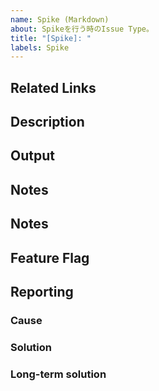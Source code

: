 ```yaml
---
name: Spike (Markdown)
about: Spikeを行う時のIssue Type。
title: "[Spike]: "
labels: Spike
---
```


## Related Links
<!-- 関連する Issue や、 Slack のリンクを記載する。 -->

## Description
<!-- Spikeの内容と理由を記載する。詳細はこちら参照 https://docs.google.com/presentation/d/1-z6B3tyji7bVegMOyEtl__nOQJrHSETmSV6Ti1NTQxU/edit#slide=id.g26536243de2_0_176 -->

## Output
<!-- 調査結果をこちらに記載し、Team全体、またはProduct Ownerへ共有する。 -->

## Notes
<!-- 補足事項を記載する -->

## Notes

## Feature Flag

## Reporting
### Cause
<!-- Bugが起きた原因を詳細に記載する。（5W1H, 5Wなど参照） --> 

### Solution
<!-- どうやって解決したかを記載する。 -->

### Long-term solution
<!-- 長期的、または恒久対応などが必要であれば記載する。（例えば、Operationの改善など） --> 
